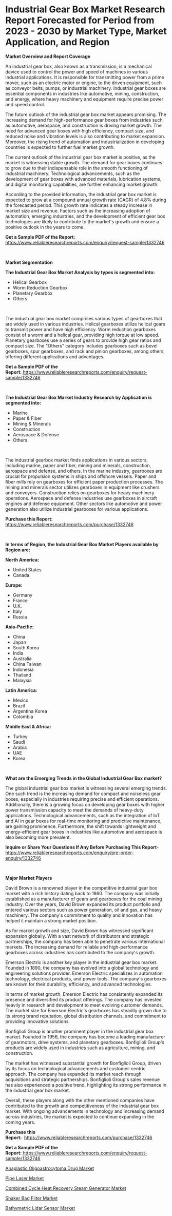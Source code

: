 <p><h1>Industrial Gear Box Market Research Report Forecasted for Period from 2023 -  2030 by Market Type, Market Application, and Region</h1></p><p><strong>Market Overview and Report Coverage</strong></p>
<p><p>An industrial gear box, also known as a transmission, is a mechanical device used to control the power and speed of machines in various industrial applications. It is responsible for transmitting power from a prime mover, such as an electric motor or engine, to the driven equipment, such as conveyor belts, pumps, or industrial machinery. Industrial gear boxes are essential components in industries like automotive, mining, construction, and energy, where heavy machinery and equipment require precise power and speed control.</p><p>The future outlook of the industrial gear box market appears promising. The increasing demand for high-performance gear boxes from industries such as automotive, aerospace, and construction is driving market growth. The need for advanced gear boxes with high efficiency, compact size, and reduced noise and vibration levels is also contributing to market expansion. Moreover, the rising trend of automation and industrialization in developing countries is expected to further fuel market growth.</p><p>The current outlook of the industrial gear box market is positive, as the market is witnessing stable growth. The demand for gear boxes continues to grow due to their indispensable role in the smooth functioning of industrial machinery. Technological advancements, such as the development of gear boxes with advanced materials, lubrication systems, and digital monitoring capabilities, are further enhancing market growth.</p><p>According to the provided information, the industrial gear box market is expected to grow at a compound annual growth rate (CAGR) of 4.8% during the forecasted period. This growth rate indicates a steady increase in market size and revenue. Factors such as the increasing adoption of automation, emerging industries, and the development of efficient gear box technologies are likely to contribute to the market's growth and ensure a positive outlook in the years to come.</p></p>
<p><strong>Get a Sample PDF of the Report:</strong> <a href="https://www.reliableresearchreports.com/enquiry/request-sample/1332746">https://www.reliableresearchreports.com/enquiry/request-sample/1332746</a></p>
<p>&nbsp;</p>
<p><strong>Market Segmentation</strong></p>
<p><strong>The Industrial Gear Box Market Analysis by types is segmented into:</strong></p>
<p><ul><li>Helical Gearbox</li><li>Worm Reduction Gearbox</li><li>Planetary Gearbox</li><li>Others</li></ul></p>
<p>&nbsp;</p>
<p><p>The industrial gear box market comprises various types of gearboxes that are widely used in various industries. Helical gearboxes utilize helical gears to transmit power and have high efficiency. Worm reduction gearboxes consist of a worm and a helical gear, providing high torque at low speed. Planetary gearboxes use a series of gears to provide high gear ratios and compact size. The "Others" category includes gearboxes such as bevel gearboxes, spur gearboxes, and rack and pinion gearboxes, among others, offering different applications and advantages.</p></p>
<p><strong>Get a Sample PDF of the Report:</strong>&nbsp;<a href="https://www.reliableresearchreports.com/enquiry/request-sample/1332746">https://www.reliableresearchreports.com/enquiry/request-sample/1332746</a></p>
<p>&nbsp;</p>
<p><strong>The Industrial Gear Box Market Industry Research by Application is segmented into:</strong></p>
<p><ul><li>Marine</li><li>Paper & Fiber</li><li>Mining & Minerals</li><li>Construction</li><li>Aerospace & Defense</li><li>Others</li></ul></p>
<p>&nbsp;</p>
<p><p>The industrial gearbox market finds applications in various sectors, including marine, paper and fiber, mining and minerals, construction, aerospace and defense, and others. In the marine industry, gearboxes are crucial for propulsion systems in ships and offshore vessels. Paper and fiber mills rely on gearboxes for efficient paper production processes. The mining and minerals sector utilizes gearboxes in equipment like crushers and conveyors. Construction relies on gearboxes for heavy machinery operations. Aerospace and defense industries use gearboxes in aircraft engines and defense equipment. Other sectors like automotive and power generation also utilize industrial gearboxes for various applications.</p></p>
<p><strong>Purchase this Report:</strong>&nbsp; <a href="https://www.reliableresearchreports.com/purchase/1332746">https://www.reliableresearchreports.com/purchase/1332746</a></p>
<p>&nbsp;</p>
<p><strong>In terms of Region, the Industrial Gear Box Market Players available by Region are:</strong></p>
<p>
    <p> <strong> North America: </strong>
        <ul>
            <li>United States</li>
            <li>Canada</li>
        </ul>
        </p> 
    <p> <strong> Europe: </strong>
        <ul>
            <li>Germany</li>
            <li>France</li>
            <li>U.K.</li>
            <li>Italy</li>
            <li>Russia</li>
        </ul>
        </p> 
    <p> <strong> Asia-Pacific: </strong>
        <ul>
            <li>China</li>
            <li>Japan</li>
            <li>South Korea</li>
            <li>India</li>
            <li>Australia</li>
            <li>China Taiwan</li>
            <li>Indonesia</li>
            <li>Thailand</li>
            <li>Malaysia</li>
        </ul>
        </p> 
    <p> <strong> Latin America: </strong>
        <ul>
            <li>Mexico</li>
            <li>Brazil</li>
            <li>Argentina Korea</li>
            <li>Colombia</li>
        </ul>
        </p> 
    <p> <strong> Middle East & Africa: </strong>
        <ul>
            <li>Turkey</li>
            <li>Saudi</li>
            <li>Arabia</li>
            <li>UAE</li>
            <li>Korea</li>
        </ul>
    </p>
    </p>
<p>&nbsp;</p>
<p><strong>What are the Emerging Trends in the Global Industrial Gear Box market?</strong></p>
<p><p>The global industrial gear box market is witnessing several emerging trends. One such trend is the increasing demand for compact and noiseless gear boxes, especially in industries requiring precise and efficient operations. Additionally, there is a growing focus on developing gear boxes with higher power transmission capacity to meet the demands of heavy-duty applications. Technological advancements, such as the integration of IoT and AI in gear boxes for real-time monitoring and predictive maintenance, are gaining prominence. Furthermore, the shift towards lightweight and energy-efficient gear boxes in industries like automotive and aerospace is also becoming more prevalent.</p></p>
<p><strong>Inquire or Share Your Questions If Any Before Purchasing This Report</strong>- <a href="https://www.reliableresearchreports.com/enquiry/pre-order-enquiry/1332746">https://www.reliableresearchreports.com/enquiry/pre-order-enquiry/1332746</a></p>
<p>&nbsp;</p>
<p><strong>Major Market Players</strong></p>
<p><p>David Brown is a renowned player in the competitive industrial gear box market with a rich history dating back to 1860. The company was initially established as a manufacturer of gears and gearboxes for the coal mining industry. Over the years, David Brown expanded its product portfolio and entered various sectors such as power generation, oil and gas, and heavy machinery. The company's commitment to quality and innovation has helped it maintain a strong market position.</p><p>As for market growth and size, David Brown has witnessed significant expansion globally. With a vast network of distributors and strategic partnerships, the company has been able to penetrate various international markets. The increasing demand for reliable and high-performance gearboxes across industries has contributed to the company's growth.</p><p>Emerson Electric is another key player in the industrial gear box market. Founded in 1890, the company has evolved into a global technology and engineering solutions provider. Emerson Electric specializes in automation technology, electrical products, and power tools. The company's gearboxes are known for their durability, efficiency, and advanced technologies.</p><p>In terms of market growth, Emerson Electric has consistently expanded its presence and diversified its product offerings. The company has invested heavily in research and development to meet evolving customer demands. The market size for Emerson Electric's gearboxes has steadily grown due to its strong brand reputation, global distribution channels, and commitment to providing innovative solutions.</p><p>Bonfiglioli Group is another prominent player in the industrial gear box market. Founded in 1956, the company has become a leading manufacturer of gearmotors, drive systems, and planetary gearboxes. Bonfiglioli Group's products are widely used in industries such as agriculture, mining, and construction.</p><p>The market has witnessed substantial growth for Bonfiglioli Group, driven by its focus on technological advancements and customer-centric approach. The company has expanded its market reach through acquisitions and strategic partnerships. Bonfiglioli Group's sales revenue has also experienced a positive trend, highlighting its strong performance in the industrial gear box market.</p><p>Overall, these players along with the other mentioned companies have contributed to the growth and competitiveness of the industrial gear box market. With ongoing advancements in technology and increasing demand across industries, the market is expected to continue expanding in the coming years.</p></p>
<p><strong>Purchase this Report:</strong>&nbsp;&nbsp;<a href="https://www.reliableresearchreports.com/purchase/1332746">https://www.reliableresearchreports.com/purchase/1332746</a></p>
<p></p>
<p><strong>Get a Sample PDF of the Report:</strong>&nbsp;<a href="https://www.reliableresearchreports.com/enquiry/request-sample/1332746">https://www.reliableresearchreports.com/enquiry/request-sample/1332746</a></p>
<p><p><a href="https://www.linkedin.com/pulse/anaplastic-oligoastrocytoma-drug-market-insights-players/">Anaplastic Oligoastrocytoma Drug Market</a></p><p><a href="https://medium.com/@mariad13206/pipe-laser-market-size-growth-forecast-2023-2030-d11377f9bbc2">Pipe Laser Market</a></p><p><a href="https://www.linkedin.com/pulse/combined-cycle-heat-recovery-steam-generator-1c/">Combined Cycle Heat Recovery Steam Generator Market</a></p><p><a href="https://www.linkedin.com/pulse/shaker-bag-filter-market-challenges-opportunities-growth-drivers/">Shaker Bag Filter Market</a></p><p><a href="https://medium.com/@rosm15203/bathymetric-lidar-sensor-market-size-growth-forecast-2023-2030-4cd103169d5a">Bathymetric Lidar Sensor Market</a></p></p>